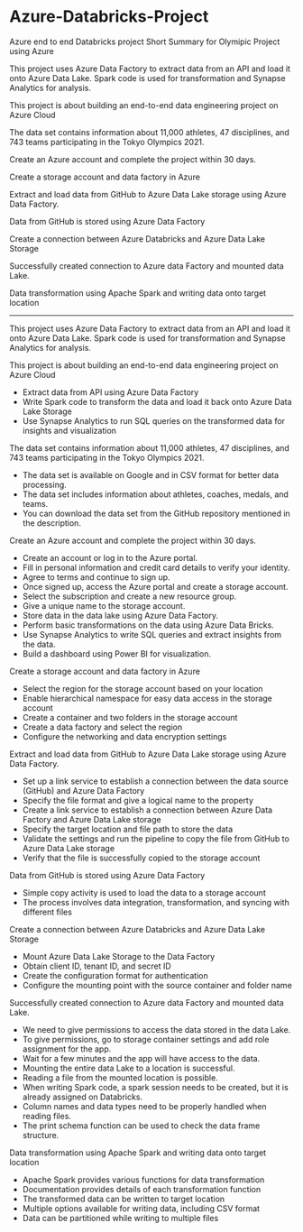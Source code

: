 # Azure-Databricks-Project
Azure end to end Databricks project
Short Summary for Olymipic Project using Azure

This project uses Azure Data Factory to extract data from an API and load it onto Azure Data Lake. Spark code is used for transformation and Synapse Analytics for analysis. 

 This project is about building an end-to-end data engineering project on Azure Cloud

The data set contains information about 11,000 athletes, 47 disciplines, and 743 teams participating in the Tokyo Olympics 2021.

 Create an Azure account and complete the project within 30 days.

Create a storage account and data factory in Azure

 Extract and load data from GitHub to Azure Data Lake storage using Azure Data Factory.

 Data from GitHub is stored using Azure Data Factory

Create a connection between Azure Databricks and Azure Data Lake Storage

 Successfully created connection to Azure data Factory and mounted data Lake.

Data transformation using Apache Spark and writing data onto target location

---------------------------------


This project uses Azure Data Factory to extract data from an API and load it onto Azure Data Lake. Spark code is used for transformation and Synapse Analytics for analysis. 

This project is about building an end-to-end data engineering project on Azure Cloud
- Extract data from API using Azure Data Factory
- Write Spark code to transform the data and load it back onto Azure Data Lake Storage
- Use Synapse Analytics to run SQL queries on the transformed data for insights and visualization

 The data set contains information about 11,000 athletes, 47 disciplines, and 743 teams participating in the Tokyo Olympics 2021.
- The data set is available on Google and in CSV format for better data processing.
- The data set includes information about athletes, coaches, medals, and teams.
- You can download the data set from the GitHub repository mentioned in the description.

Create an Azure account and complete the project within 30 days.
- Create an account or log in to the Azure portal.
- Fill in personal information and credit card details to verify your identity.
- Agree to terms and continue to sign up.
- Once signed up, access the Azure portal and create a storage account.
- Select the subscription and create a new resource group.
- Give a unique name to the storage account.
- Store data in the data lake using Azure Data Factory.
- Perform basic transformations on the data using Azure Data Bricks.
- Use Synapse Analytics to write SQL queries and extract insights from the data.
- Build a dashboard using Power BI for visualization.

 Create a storage account and data factory in Azure
- Select the region for the storage account based on your location
- Enable hierarchical namespace for easy data access in the storage account
- Create a container and two folders in the storage account
- Create a data factory and select the region
- Configure the networking and data encryption settings

 Extract and load data from GitHub to Azure Data Lake storage using Azure Data Factory.
- Set up a link service to establish a connection between the data source (GitHub) and Azure Data Factory
- Specify the file format and give a logical name to the property
- Create a link service to establish a connection between Azure Data Factory and Azure Data Lake storage
- Specify the target location and file path to store the data
- Validate the settings and run the pipeline to copy the file from GitHub to Azure Data Lake storage
- Verify that the file is successfully copied to the storage account

Data from GitHub is stored using Azure Data Factory
- Simple copy activity is used to load the data to a storage account
- The process involves data integration, transformation, and syncing with different files

 Create a connection between Azure Databricks and Azure Data Lake Storage
- Mount Azure Data Lake Storage to the Data Factory
- Obtain client ID, tenant ID, and secret ID
- Create the configuration format for authentication
- Configure the mounting point with the source container and folder name

 Successfully created connection to Azure data Factory and mounted data Lake.
- We need to give permissions to access the data stored in the data Lake.
- To give permissions, go to storage container settings and add role assignment for the app.
- Wait for a few minutes and the app will have access to the data.
- Mounting the entire data Lake to a location is successful.
- Reading a file from the mounted location is possible.
- When writing Spark code, a spark session needs to be created, but it is already assigned on Databricks.
- Column names and data types need to be properly handled when reading files.
- The print schema function can be used to check the data frame structure.

 Data transformation using Apache Spark and writing data onto target location
- Apache Spark provides various functions for data transformation
- Documentation provides details of each transformation function
- The transformed data can be written to target location
- Multiple options available for writing data, including CSV format
- Data can be partitioned while writing to multiple files

